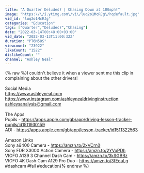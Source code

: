 ```yaml
---
title: "A Quarter Deluded? | Chasing Down at 100mph!"
image: "https:\/\/i.ytimg.com\/vi\/luq2o1McRJg\/hqdefault.jpg"
vid_id: "luq2o1McRJg"
categories: "Education"
tags: ["Quarter","Deluded?","Chasing"]
date: "2022-03-14T00:48:00+03:00"
vid_date: "2022-03-13T11:00:32Z"
duration: "PT6M58S"
viewcount: "23922"
likeCount: "1522"
dislikeCount: ""
channel: "Ashley Neal"
---
```

{% raw %}I couldn't believe it when a viewer sent me this clip in complaining about the other drivers!<br /><br />Social Media<br /><a rel="nofollow" target="blank" href="https://www.ashleyneal.com">https://www.ashleyneal.com</a><br /><a rel="nofollow" target="blank" href="https://www.instagram.com/ashleynealdrivinginstruction">https://www.instagram.com/ashleynealdrivinginstruction</a><br />ashleysanalysis@gmail.com<br /><br />The Apps<br />Pupils - <a rel="nofollow" target="blank" href="https://apps.apple.com/gb/app/driving-lesson-tracker-pupils/id1511930159">https://apps.apple.com/gb/app/driving-lesson-tracker-pupils/id1511930159</a><br />ADI - <a rel="nofollow" target="blank" href="https://apps.apple.com/gb/app/lesson-tracker/id1511322563">https://apps.apple.com/gb/app/lesson-tracker/id1511322563</a><br /><br />Amazon Links<br />Sony a6400 Camera - <a rel="nofollow" target="blank" href="https://amzn.to/2xVCrn0">https://amzn.to/2xVCrn0</a><br />Sony FDR X3000 Action Camera - <a rel="nofollow" target="blank" href="https://amzn.to/2YVoPDh">https://amzn.to/2YVoPDh</a><br />VIOFO A139 3 Channel Dash Cam - <a rel="nofollow" target="blank" href="https://amzn.to/3kSGBBz">https://amzn.to/3kSGBBz</a><br />VIOFO 4K Dash Cam A129 Pro Duo - <a rel="nofollow" target="blank" href="https://amzn.to/3fEouLg">https://amzn.to/3fEouLg</a><br />#dashcam #fail #education{% endraw %}
